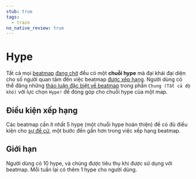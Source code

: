 ```yaml
---
stub: true
tags:
  - train
no_native_review: true
---
```


# Hype

Tất cả mọi [beatmap](/wiki/Beatmap) [đang chờ](/wiki/Beatmap/Category#work-in-progress-and-pending) đều có một **chuỗi hype** mà đại khái đại diện cho số người quan tâm đến việc beatmap [được xếp hạng](/wiki/Beatmap/Category#ranked). Người dùng có thể đăng những [thảo luận đặc biệt về beatmap](/wiki/Beatmap_discussion) trong phần `Chung (Tất cả độ khó)` với lực chọn `Hype!` để đóng góp cho chuỗi hype của một map.

## Điều kiện xếp hạng

Các beatmap cần ít nhất 5 hype (một chuỗi hype hoàn thiện) đề có đủ điều kiện cho [sự đề cử](/wiki/Beatmap_ranking_procedure#nominations), một bước đến gần hơn trong việc xếp hạng beatmap.

## Giới hạn

Người dùng có 10 hype, và chúng được tiêu thụ khi được sử dụng với beatmap. Mỗi tuần lại có thêm 1 hype cho người dùng.

